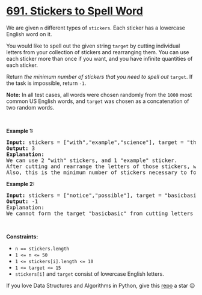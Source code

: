 # [691. Stickers to Spell Word][title]

<p>We are given <code>n</code> different types of <code>stickers</code>. Each sticker has a lowercase English word on it.</p>
<p>You would like to spell out the given string <code>target</code> by cutting individual letters from your collection of stickers and rearranging them. You can use each sticker more than once if you want, and you have infinite quantities of each sticker.</p>
<p>Return <em>the minimum number of stickers that you need to spell out </em><code>target</code>. If the task is impossible, return <code>-1</code>.</p>
<p><strong>Note:</strong> In all test cases, all words were chosen randomly from the <code>1000</code> most common US English words, and <code>target</code> was chosen as a concatenation of two random words.</p>
<p> </p>
<p><strong>Example 1:</strong></p>
<pre><strong>Input:</strong> stickers = ["with","example","science"], target = "thehat"
<strong>Output:</strong> 3
<strong>Explanation:</strong>
We can use 2 "with" stickers, and 1 "example" sticker.
After cutting and rearrange the letters of those stickers, we can form the target "thehat".
Also, this is the minimum number of stickers necessary to form the target string.
</pre>
<p><strong>Example 2:</strong></p>
<pre><strong>Input:</strong> stickers = ["notice","possible"], target = "basicbasic"
<strong>Output:</strong> -1
Explanation:
We cannot form the target "basicbasic" from cutting letters from the given stickers.
</pre>
<p> </p>
<p><strong>Constraints:</strong></p>
<ul>
<li><code>n == stickers.length</code></li>
<li><code>1 &lt;= n &lt;= 50</code></li>
<li><code>1 &lt;= stickers[i].length &lt;= 10</code></li>
<li><code>1 &lt;= target &lt;= 15</code></li>
<li><code>stickers[i]</code> and <code>target</code> consist of lowercase English letters.</li>
</ul>


If you love Data Structures and Algorithms in Python, give this [repo][me] a star :wink:

[title]: https://leetcode.com/problems/stickers-to-spell-word
[me]: https://github.com/bumblebee211196/awesome-python-leetcode